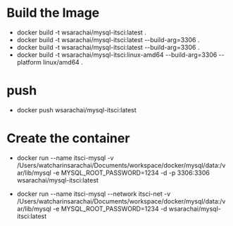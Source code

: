 # Build the Image

- docker build -t wsarachai/mysql-itsci:latest .
- docker build -t wsarachai/mysql-itsci:latest --build-arg=3306 .
- docker build -t wsarachai/mysql-itsci:latest --build-arg=3306 .
- docker build -t wsarachai/mysql-itsci:linux-amd64 --build-arg=3306 --platform linux/amd64 .

# push

- docker push wsarachai/mysql-itsci:latest

# Create the container

- docker run --name itsci-mysql -v /Users/watcharinsarachai/Documents/workspace/docker/mysql/data:/var/lib/mysql -e MYSQL_ROOT_PASSWORD=1234 -d -p 3306:3306 wsarachai/mysql-itsci:latest

- docker run --name itsci-mysql --network itsci-net -v /Users/watcharinsarachai/Documents/workspace/docker/mysql/data:/var/lib/mysql -e MYSQL_ROOT_PASSWORD=1234 -d wsarachai/mysql-itsci:latest
